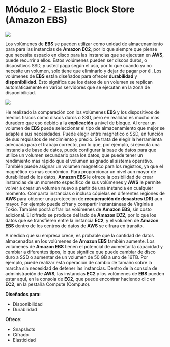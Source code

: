 # Módulo 2 - Elastic Block Store (Amazon EBS)

![](https://i.imgur.com/vPNUjsV.png)

Los volúmenes de **EBS** se pueden utilizar como unidad de almacenamiento para para las instancias de **Amazon EC2**, por lo que siempre que piense que necesita espacio en disco para las instancias que se ejecutan en **AWS**, puede recurrir a ellos. Estos volúmenes pueden ser discos duros, o dispositivos SSD, y usted paga según el uso, por lo que cuando ya no necesite un volumen, solo tiene que eliminarlo y dejar de pagar por él. Los volúmenes de **EBS** están diseñados para ofrecer **durabilidad** y **disponibilidad**. Esto significa que los datos de un volumen se replican automáticamente en varios servidores que se ejecutan en la zona de disponibilidad.

![](https://i.imgur.com/AQzcyUn.png)

He realizado la comparación con los volúmenes **EBS** y los dispositivos de medios físicos como discos duros o SSD, pero en realidad es mucho mas duradero que eso debido a la **explicación** a nivel de bloque. Al crear un volumen de **EBS** puede seleccionar el tipo de almacenamiento que mejor se adapte a sus necesidades. Puede elegir entre magnético o SSD, en función de sus requisitos de rendimiento y precio. Se trata de elegir la herramienta adecuada para el trabajo correcto, por lo que, por ejemplo, si ejecuta una instancia de base de datos, puede configurar la base de datos para que utilice un volumen secundario para los datos, que puede tener un rendimiento mas rápido que el volumen asignado al sistema operativo. También puede asignar un volumen magnético para los registros, ya que el magnético es mas económico. Para proporcionar un nivel aun mayor de durabilidad de los datos, **Amazon EBS** le ofrece la posibilidad de crear instancias de un momento especifico de sus volúmenes y **AWS** le permite volver a crear un volumen nuevo a partir de una instancia en cualquier momento. Comparta instancias o incluso cópielas en diferentes regiones de **AWS** para obtener una protección de **recuperación de desastres (DR)** aun mayor. Por ejemplo puede cifrar y compartir instantáneas de Virginia a Tokio. También podrá cifrar los volúmenes de **Amazon EBS**, sin costo adicional. El cifrado se produce del lado de **Amazon EC2**, por lo que los datos que se transfieren entre la instancia **EC2**, y el volumen de **Amazon EBS** dentro de los centros de datos de **AWS** se cifrara en transito.

A medida que su empresa crece, es probable que la cantidad de datos almacenados en los volúmenes de **Amazon EBS** también aumente. Los volúmenes de **Amazon EBS** tienen el potencial de aumentar la capacidad y cambiar a diferentes tipos, lo que significa que puede cambiar de disco duro a SSD o aumentar de un volumen de 50 GB a uno de 16TB. Por ejemplo, puede realizar esta operación de cambio de tamaño sobre la marcha sin necesidad de detener las instancias. Dentro de la consola de administración de **AWS**, las instancias **EC2** y los volúmenes de **EBS** pueden estar aquí, en la consola de **EC2**, que puede encontrar haciendo clic en **EC2**, en la pestaña Compute (Computo).

**Diseñados para:**

- Disponibilidad
- Durabilidad

**Ofrece:**

- Snapshots
- Cifrado
- Elasticidad